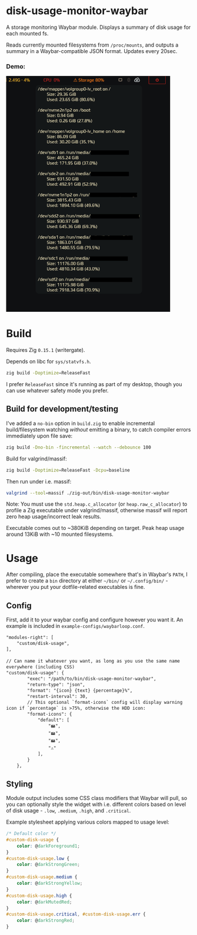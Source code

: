 # disk-usage-monitor-waybar

A storage monitoring Waybar module. Displays a summary of disk usage for each mounted fs.

Reads currently mounted filesystems from `/proc/mounts`, and outputs a summary in a Waybar-compatible JSON format.
Updates every 20sec.

### Demo:

![Demo](/screenshots/demo.png)

# Build

Requires Zig `0.15.1` (writergate).

Depends on libc for `sys/statvfs.h`.

```sh
zig build -Doptimize=ReleaseFast
```

I prefer `ReleaseFast` since it's running as part of my desktop, though you can use whatever safety mode you prefer.

## Build for development/testing

I've added a `no-bin` option in `build.zig` to enable incremental build/filesystem watching *without* emitting a binary, to catch compiler errors immediately upon file save:

```sh
zig build -Dno-bin -fincremental --watch --debounce 100
```

Build for valgrind/massif:

```sh
zig build -Doptimize=ReleaseFast -Dcpu=baseline
```
Then run under i.e. massif:
```sh
valgrind --tool=massif ./zig-out/bin/disk-usage-monitor-waybar
```

Note: You must use the `std.heap.c_allocator` (or `heap.raw_c_allocator`) to profile a Zig executable under valgrind/massif, otherwise massif will report zero heap usage/incorrect leak results.

Executable comes out to ~380KiB depending on target. Peak heap usage around 13KiB with ~10 mounted filesystems.

# Usage

After compiling, place the executable somewhere that's in Waybar's `PATH`, I prefer to create a `bin` directory at either `~/bin/` or `~/.config/bin/` - wherever you put your dotfile-related executables is fine.

## Config

First, add it to your waybar config and configure however you want it. An example is included in `example-configs/waybarloop.conf`.

```jsonc
"modules-right": [
    "custom/disk-usage",
],

// Can name it whatever you want, as long as you use the same name everywhere (including CSS)
"custom/disk-usage": {
        "exec": "/path/to/bin/disk-usage-monitor-waybar", 
        "return-type": "json",
        "format": "{icon} {text} {percentage}%",
        "restart-interval": 30,
        // This optional `format-icons` config will display warning icon if `percentage` is >75%, otherwise the HDD icon:
        "format-icons": {
            "default": [
                "🖴",
                "🖴",
                "🖴",
                "⚠️"
            ],
        }
    },
```

## Styling

Module output includes some CSS class modifiers that Waybar will pull, so you can optionally style the widget with i.e. different colors based on level of disk usage - `.low`, `.medium`, `.high`, and `.critical`.

Example stylesheet applying various colors mapped to usage level:

```css
/* Default color */
#custom-disk-usage {
    color: @darkForeground1;
}
#custom-disk-usage.low {
    color: @darkStrongGreen;
}
#custom-disk-usage.medium {
    color: @darkStrongYellow;
}
#custom-disk-usage.high {
    color: @darkMutedRed;
}
#custom-disk-usage.critical, #custom-disk-usage.err {
    color: @darkStrongRed;
}
```

